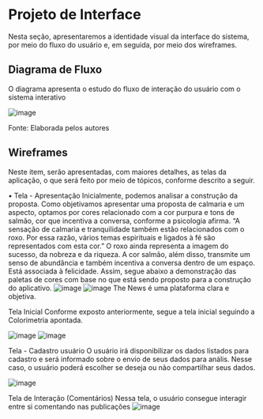 
# Projeto de Interface

Nesta seção, apresentaremos a identidade visual da interface do sistema, por meio do fluxo do usuário e, em seguida, por meio dos wireframes.



## Diagrama de Fluxo

O diagrama apresenta o estudo do fluxo de interação do usuário com o sistema interativo 

![image](https://user-images.githubusercontent.com/83511889/161431068-5b52b9a4-67b3-4f6d-b28f-cc6944de4cdf.png)

Fonte: Elaborada pelos autores


## Wireframes

Neste item, serão apresentadas, com maiores detalhes, as telas da aplicação, o que será feito por meio de tópicos, conforme descrito a seguir.

•	Tela - Apresentação 
Inicialmente, podemos analisar a construção da proposta. Como objetivamos apresentar uma proposta de calmaria e um aspecto, optamos por cores relacionado com a cor purpura e tons de salmão, cor que incentiva a conversa, conforme a psicologia afirma. “A sensação de calmaria e tranquilidade também estão relacionados com o roxo. Por essa razão, vários temas espirituais e ligados à fé são representados com esta cor.” O roxo ainda representa a imagem do sucesso, da nobreza e da riqueza.
A cor salmão, além disso, transmite um senso de abundância e também incentiva a conversa dentro de um espaço. Está associada à felicidade.
Assim, segue abaixo a demonstração das paletas de cores com base no que está sendo proposto para a construção do aplicativo.
![image](https://user-images.githubusercontent.com/83511889/161438680-393813ba-3a3d-4db4-8435-ed9c5772af64.png)
![image](https://user-images.githubusercontent.com/83511889/161438682-21da5999-a0c8-49c5-8a72-3925a6935063.png)
The News é uma plataforma clara e objetiva.

Tela Inicial 
Conforme exposto anteriormente, segue a tela inicial seguindo a Colorimetria apontada. 

![image](https://user-images.githubusercontent.com/83511889/161438689-d89ed345-b0d1-4ba5-bad3-8fbe22774a20.png)
![image](https://user-images.githubusercontent.com/83511889/161438691-a23ecdf6-1d7d-459c-9e88-47c8d1aabe09.png)


Tela - Cadastro usuário
O usuário irá disponibilizar os dados listados para cadastro e será informado sobre o envio de seus dados para anális. Nesse caso, o usuário poderá escolher se deseja ou não compartilhar seus dados.

![image](https://user-images.githubusercontent.com/83511889/161438698-15c74e07-dbd6-4c54-a7e9-b0d4bf996004.png)


Tela de Interação (Comentários)
Nessa tela, o usuário consegue interagir entre si comentando nas publicações
![image](https://user-images.githubusercontent.com/83511889/161438707-717e0000-9c8c-4fde-a9ed-0aebeebc50ed.png)




 
